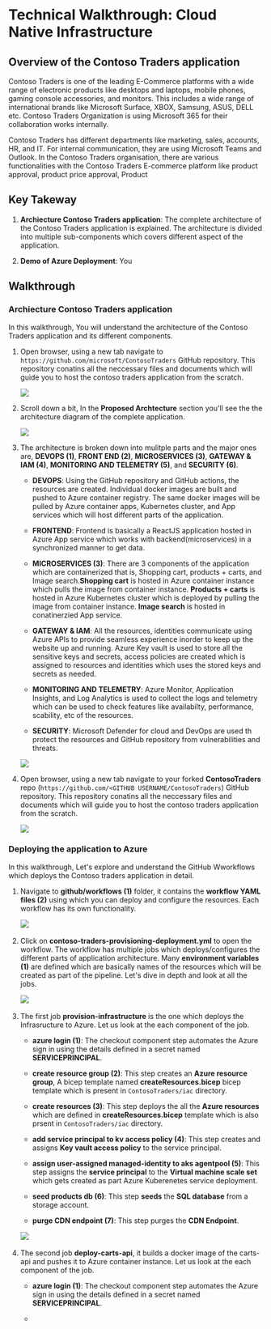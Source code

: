 # Technical Walkthrough: Cloud Native Infrastructure

## Overview of the Contoso Traders application

Contoso Traders is one of the leading E-Commerce platforms with a wide range of electronic products like desktops and laptops, mobile phones, gaming console accessories, and monitors. This includes a wide range of international brands like Microsoft Surface, XBOX, Samsung, ASUS, DELL etc. Contoso Traders Organization is using Microsoft 365 for their collaboration works internally.

Contoso Traders has different departments like marketing, sales, accounts, HR, and IT. For internal communication, they are using Microsoft Teams and Outlook. In the Contoso Traders organisation, there are various functionalities with the Contoso Traders E-commerce platform like product approval, product price approval, Product 

## Key Takeway

1. **Archiecture Contoso Traders application**: The complete architecture of the Contoso Traders application is explained. The architecture is divided into multiple sub-components which covers different aspect of the application.

1. **Demo of Azure Deployment**: You 


## Walkthrough

### Archiecture Contoso Traders application

In this walkthrough, You will understand the architecture of the Contoso Traders application and its different components.

1. Open browser, using a new tab navigate to `https://github.com/microsoft/ContosoTraders` GitHub repository. This repository conatins all the neccessary files and documents which will guide you to host the contoso traders application from the scratch.

   ![](media/cni2.png)
   
1. Scroll down a bit, In the **Proposed Archtecture** section you'll see the the architecture diagram of the complete application.   

   ![](media/cni3.png)
   
1. The architecture is broken down into mulitple parts and the major ones are, **DEVOPS (1)**, **FRONT END (2)**, **MICROSERVICES (3)**, **GATEWAY & IAM (4)**, **MONITORING AND TELEMETRY (5)**, and **SECURITY (6)**.  
   
   - **DEVOPS**: Using the GitHub repository and GitHub actions, the resources are created. Individual docker images are built and pushed to Azure container registry. The same docker images will be pulled by Azure container apps, Kubernetes cluster, and App services which will host different parts of the application.
   
   - **FRONTEND**: Frontend is basically a ReactJS application hosted in Azure App service which works with backend(microservices) in a synchronized manner to get data.
  
   - **MICROSERVICES (3)**: There are 3 components of the application which are containerized that is, Shopping cart, products + carts, and Image search.**Shopping cart** is hosted in Azure container instance which pulls the image from container instance. **Products + carts** is hosted in Azure Kubernetes cluster which is deployed by pulling the image from container instance. **Image search** is hosted in conatinerzied App service.
   
   - **GATEWAY & IAM**: All the resources, identities communicate using Azure APIs to provide seamless experience inorder to keep up the website up and running. Azure Key vault is used to store all the sensitive keys and secrets, access policies are created which is assigned to resources and identities which uses the stored keys and secrets as needed.
   
   - **MONITORING AND TELEMETRY**: Azure Monitor, Application Insights, and Log Analytics is used to collect the logs and telemetry which can be used to check features like availabilty, performance, scability, etc of the resources.
   
   - **SECURITY**: Microsoft Defender for cloud and DevOps are used th protect the resources and GitHub repository from vulnerabilities and threats. 
   
   ![](media/cni13.png)
   
1. Open browser, using a new tab navigate to your forked **ContosoTraders** repo (`https://github.com/<GITHUB USERNAME/ContosoTraders`) GitHub repository. This repository conatins all the neccessary files and documents which will guide you to host the contoso traders application from the scratch.

   ![](media/cni6.png) 
   
### Deploying the application to Azure

In this walkthrough, Let's explore and understand the GitHub Wworkflows which deploys the Contoso traders application in detail.

1. Navigate to **github/workflows (1)** folder, it contains the **workflow YAML files (2)** using which you can deploy and configure the resources. Each workflow has its own functionality.

   ![](media/cni7.png)   
   
1. Click on **contoso-traders-provisioning-deployment.yml** to open the workflow. The workflow has multiple jobs which deploys/configures the different parts of application architecture. Many **environment variables (1)** are defined which are basically names of the resources which will be created as part of the pipeline. Let's dive in depth and look at all the jobs. 

   ![](media/cni8.png)  
   
1. The first job **provision-infrastructure** is the one which deploys the Infrasructure to Azure. Let us look at the each component of the job.

   - **azure login (1)**: The checkout component step automates the Azure sign in using the details defined in a secret named **SERVICEPRINCIPAL**.
   
   - **create resource group (2)**: This step creates an **Azure resource group**, A bicep template named **createResources.bicep** bicep template which is present in `ContosoTraders/iac` directory.
   
   - **create resources (3)**: This step deploys the all the **Azure resources** which are defined in **createResources.bicep** template which is also prsent in `ContosoTraders/iac` directory.
   
   - **add service principal to kv access policy (4)**: This step creates and assigns **Key vault access policy** to the service principal.
   
   - **assign user-assigned managed-identity to aks agentpool (5)**: This step assigns the **service principal** to the **Virtual machine scale set** which gets created as part Azure Kuberenetes service deployment.
   
   - **seed products db (6)**: This step **seeds** the **SQL database** from a storage account.
   
   - **purge CDN endpoint (7)**: This step purges the **CDN Endpoint**.

   ![](media/cni11.png) 
   
1. The second job **deploy-carts-api**, it builds a docker image of the carts-api and pushes it to Azure container instance. Let us look at the each component of the job.

   - **azure login (1)**: The checkout component step automates the Azure sign in using the details defined in a secret named **SERVICEPRINCIPAL**.
   
   - 


